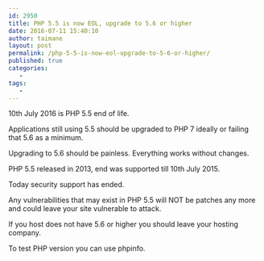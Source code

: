 ```yaml
---
id: 2950
title: PHP 5.5 is now EOL, upgrade to 5.6 or higher
date: 2016-07-11 15:40:10
author: taimane
layout: post
permalink: /php-5-5-is-now-eol-upgrade-to-5-6-or-higher/
published: true
categories:
   -
tags:
   -
---
```

10th July 2016 is PHP 5.5 end of life.

Applications still using 5.5 should be upgraded to PHP 7 ideally or failing that 5.6 as a minimum.
Upgrading to 5.6 should be painless. Everything works without changes.

PHP 5.5 released in 2013, end was supported till 10th July 2015. 
Today security support has ended. 

Any vulnerabilities that may exist in PHP 5.5 will NOT be patches any more and could leave your site vulnerable to attack.

If you host does not have 5.6 or higher you should leave your hosting company.

To test PHP version you can use phpinfo.  

